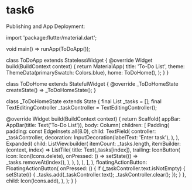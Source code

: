 # task6
Publishing and App Deployment:

import 'package:flutter/material.dart';

void main() => runApp(ToDoApp());

class ToDoApp extends StatelessWidget {
  @override
  Widget build(BuildContext context) {
    return MaterialApp(
      title: 'To-Do List',
      theme: ThemeData(primarySwatch: Colors.blue),
      home: ToDoHome(),
    );
  }
}

class ToDoHome extends StatefulWidget {
  @override
  _ToDoHomeState createState() => _ToDoHomeState();
}

class _ToDoHomeState extends State<ToDoHome> {
  final List<String> _tasks = [];
  final TextEditingController _taskController = TextEditingController();

  @override
  Widget build(BuildContext context) {
    return Scaffold(
      appBar: AppBar(title: Text('To-Do List')),
      body: Column(
        children: [
          Padding(
            padding: const EdgeInsets.all(8.0),
            child: TextField(
              controller: _taskController,
              decoration: InputDecoration(labelText: 'Enter task'),
            ),
          ),
          Expanded(
            child: ListView.builder(
              itemCount: _tasks.length,
              itemBuilder: (context, index) => ListTile(
                title: Text(_tasks[index]),
                trailing: IconButton(
                  icon: Icon(Icons.delete),
                  onPressed: () => setState(() => _tasks.removeAt(index)),
                ),
              ),
            ),
          ),
        ],
      ),
      floatingActionButton: FloatingActionButton(
        onPressed: () {
          if (_taskController.text.isNotEmpty) {
            setState(() {
              _tasks.add(_taskController.text);
              _taskController.clear();
            });
          }
        },
        child: Icon(Icons.add),
      ),
    );
  }
}

